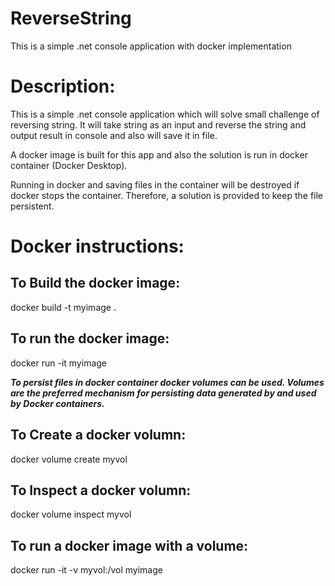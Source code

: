 # ReverseString
This is a simple .net console application with docker implementation

# Description: 

This is a simple .net console application which will solve small challenge of reversing string. It will take string as an input and reverse the string and output result in console and also will save it in file.

A docker image is built for this app and also the solution is run in docker container (Docker Desktop).

Running in docker and saving files in the container will be destroyed if docker stops the container. Therefore, a solution is provided to keep the file persistent.

# Docker instructions:

## To Build the docker image:

 docker build -t myimage .

## To run the docker image:

 docker run -it myimage

*****To persist files in docker container docker volumes can be used. Volumes are the preferred mechanism for persisting data generated by and used by Docker containers.*****

## To Create a docker volumn:

 docker volume create myvol

## To Inspect a docker volumn:

 docker volume inspect myvol

## To run a docker image with a volume:

 docker run -it -v myvol:/vol myimage
